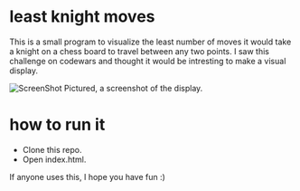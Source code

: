 # least knight moves

This is a small program to visualize the least number of moves it would take a knight on a chess board to travel between any two points. I saw this challenge on codewars and thought it would be intresting to make a visual display.

![ScreenShot](https://github.com/jlonsdale/least_knight_moves/blob/master/screenshot.png)
Pictured, a screenshot of the display.

# how to run it

- Clone this repo.
- Open index.html.

If anyone uses this, I hope you have fun :)
